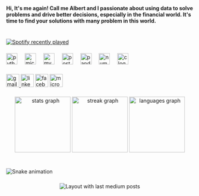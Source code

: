 <br clear="both">

<h4 align="left">Hi, It's me again! Call me Albert and I passionate about using data to solve problems and drive better decisions, especially in the financial world. It's time to find your solutions with many problem in this world.</h4>

###

<br clear="both">

<div align="left">
  <a href="https://open.spotify.com/user/0cdwm2bgf3l7phndg0u0tep3n">
    <img src="https://spotify-recently-played-readme.vercel.app/api?user=0cdwm2bgf3l7phndg0u0tep3n&count=1&unique=true" alt="Spotify recently played"  />
  </a>
</div>

###

<div align="left">
  <img src="https://cdn.jsdelivr.net/gh/devicons/devicon/icons/python/python-original.svg" height="30" alt="python logo"  />
  <img width="12" />
  <img src="https://cdn.jsdelivr.net/gh/devicons/devicon/icons/microsoftsqlserver/microsoftsqlserver-plain.svg" height="30" alt="microsoftsqlserver logo"  />
  <img width="12" />
  <img src="https://cdn.jsdelivr.net/gh/devicons/devicon/icons/mysql/mysql-original.svg" height="30" alt="mysql logo"  />
  <img width="12" />
  <img src="https://cdn.jsdelivr.net/gh/devicons/devicon/icons/postgresql/postgresql-original.svg" height="30" alt="postgresql logo"  />
  <img width="12" />
  <img src="https://cdn.jsdelivr.net/gh/devicons/devicon/icons/pandas/pandas-original.svg" height="30" alt="pandas logo"  />
  <img width="12" />
  <img src="https://cdn.jsdelivr.net/gh/devicons/devicon/icons/numpy/numpy-original.svg" height="30" alt="numpy logo"  />
  <img width="12" />
  <img src="https://cdn.jsdelivr.net/gh/devicons/devicon/icons/c/c-original.svg" height="30" alt="c logo"  />
</div>

###

<div align="left">
  <a href="[![Gmail](https://img.shields.io/badge/Gmail-your_email_address-blue?style=flat-square&logo=gmail)](mailto:thientran5486@gmail.com)" target="_blank">
    <img src="https://img.shields.io/static/v1?message=Gmail&logo=gmail&label=&color=D14836&logoColor=white&labelColor=&style=for-the-badge" height="35" alt="gmail logo"  />
  </a>
  <img src="https://img.shields.io/static/v1?message=LinkedIn&logo=linkedin&label=&color=0077B5&logoColor=white&labelColor=&style=for-the-badge" height="35" alt="linkedin logo"  />
  <img src="https://img.shields.io/static/v1?message=Facebook&logo=facebook&label=&color=1877F2&logoColor=white&labelColor=&style=for-the-badge" height="35" alt="facebook logo"  />
  <img src="https://img.shields.io/static/v1?message=Outlook&logo=microsoft-outlook&label=&color=0078D4&logoColor=white&labelColor=&style=for-the-badge" height="35" alt="microsoft-outlook logo"  />
</div>

###

<div align="center">
  <img src="https://github-readme-stats.vercel.app/api?username=Thienhello777&hide_title=false&hide_rank=false&show_icons=true&include_all_commits=true&count_private=true&disable_animations=false&theme=rose_pine&locale=en&hide_border=true" height="150" alt="stats graph"  />
  <img src="https://streak-stats.demolab.com?user=Thienhello777&locale=en&mode=weekly&theme=rose_pine&hide_border=false&border_radius=6" height="150" alt="streak graph"  />
  <img src="https://github-readme-stats.vercel.app/api/top-langs?username=Thienhello777&locale=en&hide_title=false&layout=compact&card_width=320&langs_count=5&theme=rose_pine&hide_border=false" height="150" alt="languages graph"  />
</div>

###

<br clear="both">

<img src="https://raw.githubusercontent.com/Thienhello777/Thienhello777/output/snake.svg" alt="Snake animation" />

###

<div align="center">
  <img src="https://github-read-medium-git-main.pahlevikun.vercel.app/latest?limit=4" alt="Layout with last medium posts"  />
</div>

###
